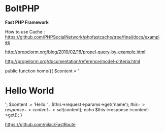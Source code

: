 # BoltPHP
**Fast PHP Framework**

How to use Cache :
https://github.com/PHPSocialNetwork/phpfastcache/tree/final/docs/examples


http://propelorm.org/blog/2010/02/16/propel-query-by-example.html

http://propelorm.org/documentation/reference/model-criteria.html


public function home(){
        $content = '<h1>Hello World</h1>';
        $content .= 'Hello ' . $this->request->params->get('name');
        $this->response->content->set($content);
        echo $this->response->content->get();
}

https://github.com/nikic/FastRoute